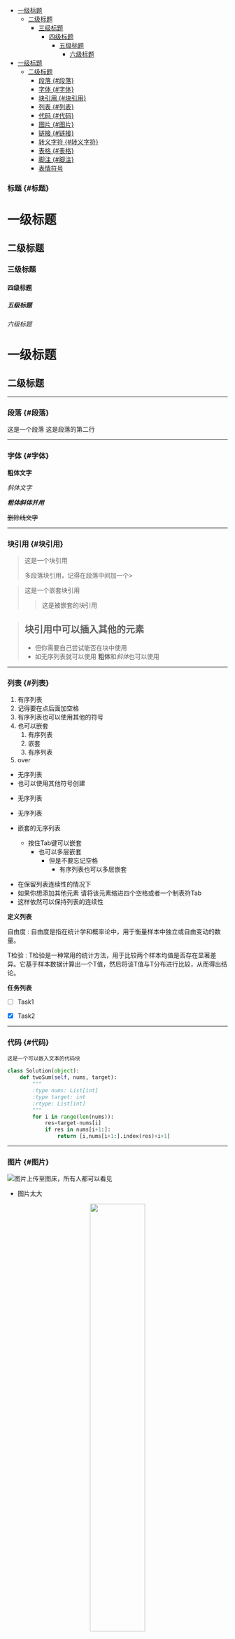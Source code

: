 - [一级标题](#一级标题)
  - [二级标题](#二级标题)
    - [三级标题](#三级标题)
      - [四级标题](#四级标题)
        - [五级标题](#五级标题)
          - [六级标题](#六级标题)
- [一级标题](#一级标题-1)
  - [二级标题](#二级标题-1)
    - [段落 {#段落}](#段落-段落)
    - [字体 {#字体}](#字体-字体)
    - [块引用 {#块引用}](#块引用-块引用)
    - [列表 {#列表}](#列表-列表)
    - [代码 {#代码}](#代码-代码)
    - [图片 {#图片}](#图片-图片)
    - [链接 {#链接}](#链接-链接)
    - [转义字符 {#转义字符}](#转义字符-转义字符)
    - [表格 {#表格}](#表格-表格)
    - [脚注 {#脚注}](#脚注-脚注)
    - [表情符号](#表情符号)

### 标题 {#标题}
# 一级标题
## 二级标题
### 三级标题
#### 四级标题
##### 五级标题
###### 六级标题

一级标题
====

二级标题
----


--------
### 段落 {#段落}

这是一个段落
这是段落的第二行

------
### 字体 {#字体}

**粗体文字**

*斜体文字*

***粗体斜体并用***

~~删除线文字~~

-----
### 块引用 {#块引用}

> 这是一个块引用
>
> 多段落块引用，记得在段落中间加一个>

>这是一个嵌套块引用
>
>>这是被嵌套的块引用

> ## 块引用中可以插入其他的元素
> - 但你需要自己尝试能否在块中使用
> - 如无序列表就可以使用
> **粗体**和*斜体*也可以使用

---
### 列表 {#列表}
1. 有序列表
2. 记得要在点后面加空格
3. 有序列表也可以使用其他的符号
4. 也可以嵌套
   1. 有序列表
   2. 嵌套
   3. 有序列表
5. over

- 无序列表
- 也可以使用其他符号创建

* 无序列表

+ 无序列表

+ 嵌套的无序列表
  + 按住Tab键可以嵌套
    + 也可以多层嵌套
      + 但是不要忘记空格
        + 有序列表也可以多层嵌套

- 在保留列表连续性的情况下
- 如果你想添加其他元素
    请将该元素缩进四个空格或者一个制表符Tab
- 这样依然可以保持列表的连续性

**定义列表**

自由度
: 自由度是指在统计学和概率论中，用于衡量样本中独立或自由变动的数量。

T检验
: T检验是一种常用的统计方法，用于比较两个样本均值是否存在显著差异。它基于样本数据计算出一个T值，然后将该T值与T分布进行比较，从而得出结论。

**任务列表**
- [ ] Task1
- [x] Task2


-----

### 代码 {#代码}

`这是一个可以嵌入文本的代码块`

```python
class Solution(object):
    def twoSum(self, nums, target):
        """
        :type nums: List[int]
        :type target: int
        :rtype: List[int]
        """
        for i in range(len(nums)):
            res=target-nums[i]
            if res in nums[i+1:]:
                return [i,nums[i+1:].index(res)+i+1]
```

----
### 图片 {#图片}

![图片上传至图床，所有人都可以看见](./assets/tmp1538.png  "粉色玫瑰花")

- 图片太大

<div align=center><img src="https://i.mji.rip/2023/10/26/056cee62f66da129a10beba0b75f4097.jpeg" width=50%></div>

**带连接的图片**

[![带连接图片](https://i.mji.rip/2023/10/26/100b2049f9fca215b8a754c5d2530bdb.jpeg)](https://www.cnblogs.com/1024th/p/11623258.html)

---
### 链接 {#链接}

[AI探索](exploreai.cn "鼠标悬停显示内容")

**网址和电子邮件迅速转为链接**
&#160;
<https://www.markdownguide.org>
<zhangjunhao36@163.com>


强调链接 **[Python](https://www.python.org/)**
斜体链接 *[Python](https://www.python.org/)*
粗体斜体链接 ***[Python](https://www.python.org/)***

**引用式链接**
[Python][1]

[1]: https://www.python.org/ "鼠标悬停显示内容"

---

### 转义字符 {#转义字符}

\*这是一个转义字符\*  
如果没有转义的话，这将是一个斜体表达

---

### 表格 {#表格}

|表格|表格|
|---|---|
|张三|18|
|李四|20|

|A|B|
|:--|--:|
|12|13|

**表格的对齐**

|左对齐|居中对齐|右对齐|
|:---|:---:|---:|
|张三|18|男|
|李四|20|女|

表格中如果需要出现管道符号，可是使用HTML字符编码实现 |(&#124;)

---

### 脚注 {#脚注}

脚注可以是数字[^1],也可以自定义[^zhangsan] 
脚注永远放在文章最后

[^1]: 这是一个脚注
[^zhangsan]: 这是一个自定义脚注

--- 

### 表情符号

`:smile:` :smile:
`:laughing:` :laughing:
`:heart_eyes:` :heart_eyes:
`:dog:` :dog:
[更多表情符号1](https://www.webfx.com/tools/emoji-cheat-sheet/)

[更多表情符号2](https://gist.github.com/rxaviers/7360908)

由于`Markdown`语法不同，表情呈现效果可能不同




```mermaid
graph TB;
  A(开始)
  B[把冰箱门打开]
  C{"冰箱小不小"}
  D((链接))
```

```mermaid
graph TB;
  Start(开始)-->Open[打开冰箱门]
  Open --> Put[把大象放进去]
  Put --> IsFit{"冰箱小不小？"}

  IsFit --> |不小|Close[把冰箱门关上]
  Close --> End(结束)

  IsFit --> |小|Change[换个大冰箱]
  Change --> Open
```

![](./assets/tmp1538.png)